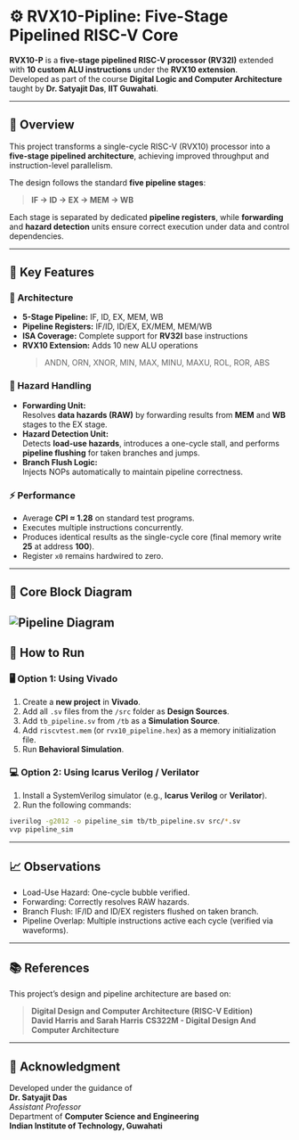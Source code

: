 # ⚙️ RVX10-Pipline: Five-Stage Pipelined RISC-V Core  

**RVX10-P** is a **five-stage pipelined RISC-V processor (RV32I)** extended with **10 custom ALU instructions** under the **RVX10 extension**.  
Developed as part of the course **Digital Logic and Computer Architecture** taught by **Dr. Satyajit Das**, **IIT Guwahati**.  

---

## 🚀 Overview  

This project transforms a single-cycle RISC-V (RVX10) processor into a **five-stage pipelined architecture**, achieving improved throughput and instruction-level parallelism.  

The design follows the standard **five pipeline stages**:  

> **IF → ID → EX → MEM → WB**  

Each stage is separated by dedicated **pipeline registers**, while **forwarding** and **hazard detection** units ensure correct execution under data and control dependencies.  

---

## 🧩 Key Features  

### 🧠 Architecture  
- **5-Stage Pipeline:** IF, ID, EX, MEM, WB  
- **Pipeline Registers:** IF/ID, ID/EX, EX/MEM, MEM/WB  
- **ISA Coverage:** Complete support for **RV32I** base instructions  
- **RVX10 Extension:** Adds 10 new ALU operations  
  > ANDN, ORN, XNOR, MIN, MAX, MINU, MAXU, ROL, ROR, ABS  

### 🔁 Hazard Handling  
- **Forwarding Unit:**  
  Resolves **data hazards (RAW)** by forwarding results from **MEM** and **WB** stages to the EX stage.  
- **Hazard Detection Unit:**  
  Detects **load-use hazards**, introduces a one-cycle stall, and performs **pipeline flushing** for taken branches and jumps.  
- **Branch Flush Logic:**  
  Injects NOPs automatically to maintain pipeline correctness.  

### ⚡ Performance  
- Average **CPI ≈ 1.28** on standard test programs.  
- Executes multiple instructions concurrently.  
- Produces identical results as the single-cycle core (final memory write **25** at address **100**).  
- Register `x0` remains hardwired to zero.  

---

## 🧱 Core Block Diagram  
![Pipeline Diagram](https://github.com/user-attachments/assets/0296251d-c06e-440d-a48d-3899437b4aa2)
---
## 🧪 How to Run  

### 🖥️ Option 1: Using Vivado  

1. Create a **new project** in **Vivado**.  
2. Add all `.sv` files from the `/src` folder as **Design Sources**.  
3. Add `tb_pipeline.sv` from `/tb` as a **Simulation Source**.  
4. Add `riscvtest.mem` (or `rvx10_pipeline.hex`) as a memory initialization file.  
5. Run **Behavioral Simulation**.  

### 💻 Option 2: Using Icarus Verilog / Verilator  

1. Install a SystemVerilog simulator (e.g., **Icarus Verilog** or **Verilator**).  
2. Run the following commands:  

```bash
iverilog -g2012 -o pipeline_sim tb/tb_pipeline.sv src/*.sv
vvp pipeline_sim
```
---
## 📈 Observations
- Load-Use Hazard: One-cycle bubble verified.
- Forwarding: Correctly resolves RAW hazards.
- Branch Flush: IF/ID and ID/EX registers flushed on taken branch.
- Pipeline Overlap: Multiple instructions active each cycle (verified via waveforms).
---

## 📚 References

This project’s design and pipeline architecture are based on:

> **Digital Design and Computer Architecture (RISC-V Edition)**  
> **David Harris and Sarah Harris**
> **CS322M - Digital Design And Computer Architecture**

---

## 🏫 Acknowledgment

Developed under the guidance of  
**Dr. Satyajit Das**  
_Assistant Professor_  
Department of **Computer Science and Engineering**  
**Indian Institute of Technology, Guwahati**
